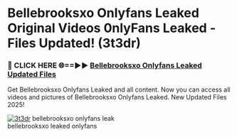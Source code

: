 # Bellebrooksxo Onlyfans Leaked Original Videos 0nlyFans Leaked - Files Updated! (3t3dr)

<h3>🔴 CLICK HERE 🌐==►► <a href="https://tinyurl.com/2jnfzry5" rel="nofollow">Bellebrooksxo Onlyfans Leaked Updated Files</a></h3>

Get Bellebrooksxo Onlyfans Leaked and all content. Now you can access all videos and pictures of Bellebrooksxo Onlyfans Leaked. New Updated Files 2025!

[![3t3dr](https://i.imgur.com/GyGTBgg.gif)](https://tinyurl.com/2jnfzry5)
bellebrooksxo onlyfans leak<br>
bellebrooksxo leaked onlyfans